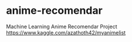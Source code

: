 # anime-recomendar
Machine Learning Anime Recomendar Project
https://www.kaggle.com/azathoth42/myanimelist
